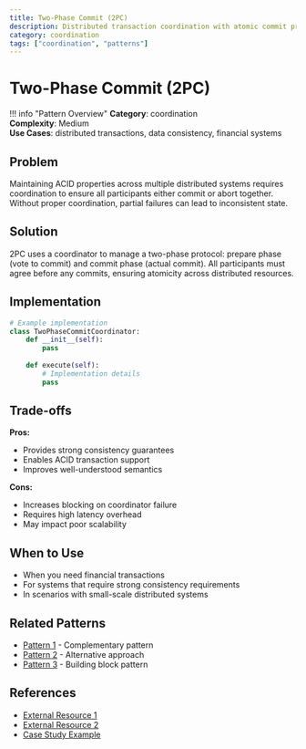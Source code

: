 ```yaml
---
title: Two-Phase Commit (2PC)
description: Distributed transaction coordination with atomic commit protocol
category: coordination
tags: ["coordination", "patterns"]
---
```


# Two-Phase Commit (2PC)

!!! info "Pattern Overview"
    **Category**: coordination  
    **Complexity**: Medium  
    **Use Cases**: distributed transactions, data consistency, financial systems

## Problem

Maintaining ACID properties across multiple distributed systems requires coordination to ensure all participants either commit or abort together. Without proper coordination, partial failures can lead to inconsistent state.

## Solution

2PC uses a coordinator to manage a two-phase protocol: prepare phase (vote to commit) and commit phase (actual commit). All participants must agree before any commits, ensuring atomicity across distributed resources.

## Implementation

```python
# Example implementation
class TwoPhaseCommitCoordinator:
    def __init__(self):
        pass
    
    def execute(self):
        # Implementation details
        pass
```

## Trade-offs

**Pros:**
- Provides strong consistency guarantees
- Enables ACID transaction support
- Improves well-understood semantics

**Cons:**
- Increases blocking on coordinator failure
- Requires high latency overhead
- May impact poor scalability

## When to Use

- When you need financial transactions
- For systems that require strong consistency requirements
- In scenarios with small-scale distributed systems

## Related Patterns

- [Pattern 1](../related-pattern-1.md) - Complementary pattern
- [Pattern 2](../related-pattern-2.md) - Alternative approach
- [Pattern 3](../related-pattern-3.md) - Building block pattern

## References

- [External Resource 1](#)
- [External Resource 2](#)
- [Case Study Example](../../architects-handbook/case-studies/example.md)

